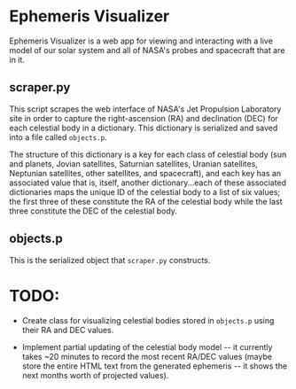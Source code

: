 Ephemeris Visualizer
====================

Ephemeris Visualizer is a web app for viewing and interacting with a live model of our solar system and all of NASA's probes and spacecraft that are in it.

scraper.py
------------
This script scrapes the web interface of NASA's Jet Propulsion Laboratory site
in order to capture the right-ascension (RA) and declination (DEC) for each
celestial body in a dictionary. This dictionary is serialized and saved into a
file called `objects.p`.

The structure of this dictionary is a key for each class of celestial body
(sun and planets, Jovian satellites, Saturnian satellites, Uranian satellites,
Neptunian satellites, other satellites, and spacecraft), and each key has an
associated value that is, itself, another dictionary...each of these associated
dictionaries maps the unique ID of the celestial body to a list of six values;
the first three of these constitute the RA of the celestial body while the last
three constitute the DEC of the celestial body.

objects.p
------------
This is the serialized object that `scraper.py` constructs.

TODO:
=============
* Create class for visualizing celestial bodies stored in `objects.p` using their
RA and DEC values.

* Implement partial updating of the celestial body model -- it currently takes
  ~20 minutes to record the most recent RA/DEC values (maybe store the entire
  HTML text from the generated ephemeris -- it shows the next months worth of
  projected values).
